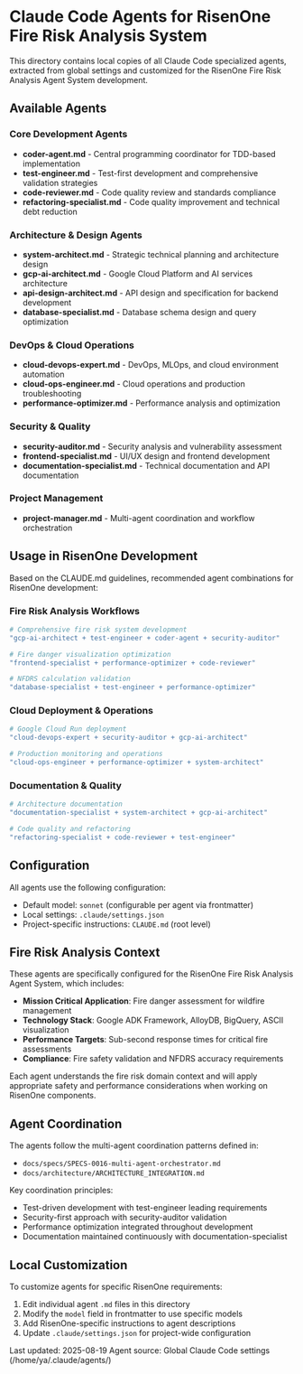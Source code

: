 # Claude Code Agents for RisenOne Fire Risk Analysis System

This directory contains local copies of all Claude Code specialized agents, extracted from global settings and customized for the RisenOne Fire Risk Analysis Agent System development.

## Available Agents

### Core Development Agents
- **coder-agent.md** - Central programming coordinator for TDD-based implementation
- **test-engineer.md** - Test-first development and comprehensive validation strategies
- **code-reviewer.md** - Code quality review and standards compliance
- **refactoring-specialist.md** - Code quality improvement and technical debt reduction

### Architecture & Design Agents
- **system-architect.md** - Strategic technical planning and architecture design
- **gcp-ai-architect.md** - Google Cloud Platform and AI services architecture
- **api-design-architect.md** - API design and specification for backend development
- **database-specialist.md** - Database schema design and query optimization

### DevOps & Cloud Operations
- **cloud-devops-expert.md** - DevOps, MLOps, and cloud environment automation
- **cloud-ops-engineer.md** - Cloud operations and production troubleshooting
- **performance-optimizer.md** - Performance analysis and optimization

### Security & Quality
- **security-auditor.md** - Security analysis and vulnerability assessment
- **frontend-specialist.md** - UI/UX design and frontend development
- **documentation-specialist.md** - Technical documentation and API documentation

### Project Management
- **project-manager.md** - Multi-agent coordination and workflow orchestration

## Usage in RisenOne Development

Based on the CLAUDE.md guidelines, recommended agent combinations for RisenOne development:

### Fire Risk Analysis Workflows
```bash
# Comprehensive fire risk system development
"gcp-ai-architect + test-engineer + coder-agent + security-auditor"

# Fire danger visualization optimization  
"frontend-specialist + performance-optimizer + code-reviewer"

# NFDRS calculation validation
"database-specialist + test-engineer + performance-optimizer"
```

### Cloud Deployment & Operations
```bash
# Google Cloud Run deployment
"cloud-devops-expert + security-auditor + gcp-ai-architect"

# Production monitoring and operations
"cloud-ops-engineer + performance-optimizer + system-architect"
```

### Documentation & Quality
```bash
# Architecture documentation
"documentation-specialist + system-architect + gcp-ai-architect"

# Code quality and refactoring
"refactoring-specialist + code-reviewer + test-engineer"
```

## Configuration

All agents use the following configuration:
- Default model: `sonnet` (configurable per agent via frontmatter)
- Local settings: `.claude/settings.json`
- Project-specific instructions: `CLAUDE.md` (root level)

## Fire Risk Analysis Context

These agents are specifically configured for the RisenOne Fire Risk Analysis Agent System, which includes:

- **Mission Critical Application**: Fire danger assessment for wildfire management
- **Technology Stack**: Google ADK Framework, AlloyDB, BigQuery, ASCII visualization
- **Performance Targets**: Sub-second response times for critical fire assessments
- **Compliance**: Fire safety validation and NFDRS accuracy requirements

Each agent understands the fire risk domain context and will apply appropriate safety and performance considerations when working on RisenOne components.

## Agent Coordination

The agents follow the multi-agent coordination patterns defined in:
- `docs/specs/SPECS-0016-multi-agent-orchestrator.md` 
- `docs/architecture/ARCHITECTURE_INTEGRATION.md`

Key coordination principles:
- Test-driven development with test-engineer leading requirements
- Security-first approach with security-auditor validation
- Performance optimization integrated throughout development
- Documentation maintained continuously with documentation-specialist

## Local Customization

To customize agents for specific RisenOne requirements:

1. Edit individual agent `.md` files in this directory
2. Modify the `model` field in frontmatter to use specific models
3. Add RisenOne-specific instructions to agent descriptions
4. Update `.claude/settings.json` for project-wide configuration

Last updated: 2025-08-19
Agent source: Global Claude Code settings (/home/ya/.claude/agents/)